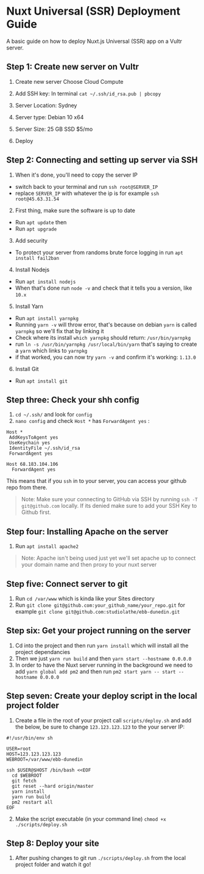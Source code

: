 # Nuxt Universal (SSR) Deployment Guide

A basic guide on how to deploy Nuxt.js Universal (SSR) app on a Vultr server.



## Step 1: Create new server on Vultr

1. Create new server
Choose Cloud Compute

2. Add SSH key: In terminal `cat ~/.ssh/id_rsa.pub | pbcopy`

3. Server Location: Sydney

4. Server type: Debian 10 x64

5. Server Size: 25 GB SSD $5/mo

6. Deploy



## Step 2: Connecting and setting up server via SSH

1. When it's done, you'll need to copy the server IP
- switch back to your terminal and run `ssh root@SERVER_IP`
- replace `SERVER_IP` with whatever the ip is for example `ssh root@45.63.31.54`

2. First thing, make sure the software is up to date
- Run `apt update` then
- Run `apt upgrade`

3. Add security
- To protect your server from randoms brute force logging in run `apt install fail2ban`

4. Install Nodejs
- Run `apt install nodejs`
- When that's done run `node -v` and check that it tells you a version, like `10.x`

5. Install Yarn
-  Run `apt install yarnpkg` 
-  Running `yarn -v` will throw error, that's because on debian `yarn` is called `yarnpkg` so we'll fix that by linking it
-  Check where its install `which yarnpkg` should return: `/usr/bin/yarnpkg`
-  run `ln -s /usr/bin/yarnpkg /usr/local/bin/yarn`
that's saying to create a `yarn` which links to `yarnpkg`
- if that worked, you can now try `yarn -v` and confirm it's working: `1.13.0`

6. Install Git
- Run `apt install git`



## Step three: Check your shh config

1. `cd ~/.ssh/` and look for `config`
2. `nano config` and check `Host *` has `ForwardAgent yes` :
```
Host *
 AddKeysToAgent yes
 UseKeychain yes
 IdentityFile ~/.ssh/id_rsa
 ForwardAgent yes

Host 68.183.104.106
  ForwardAgent yes
```

This means that if you `ssh` in to your server, you can access your github repo from there. 
> Note: Make sure your connecting to GitHub via SSH by running `ssh -T git@github.com` locally. If its denied make sure to add your SSH Key to Github first.



## Step four: Installing Apache on the server

1. Run `apt install apache2` 
> Note: Apache isn't being used just yet we'll set apache up to connect your domain name and then proxy to your nuxt server



## Step five: Connect server to git

1. Run `cd /var/www` which is kinda like your Sites directory
2. Run `git clone git@github.com:your_github_name/your_repo.git` for example `git clone git@github.com:studiolathe/ebb-dunedin.git`



## Step six: Get your project running on the server

1. Cd into the project and then run `yarn install` which will install all the project dependancies
2. Then we just `yarn run build` and then `yarn start --hostname 0.0.0.0`
3. In order to have the Nuxt server running in the background we need to add `yarn global add pm2` and then run `pm2 start yarn -- start --hostname 0.0.0.0`



## Step seven: Create your deploy script in the local project folder

1. Create a file in the root of your project call `scripts/deploy.sh` and add the below, be sure to change `123.123.123.123` to the your server IP:

```
#!/usr/bin/env sh

USER=root
HOST=123.123.123.123
WEBROOT=/var/www/ebb-dunedin

ssh $USER@$HOST /bin/bash <<EOF
  cd $WEBROOT
  git fetch
  git reset --hard origin/master
  yarn install
  yarn run build
  pm2 restart all
EOF
```

2. Make the script executable (in your command line) `chmod +x ./scripts/deploy.sh`



## Step 8: Deploy your site

1. After pushing changes to git run `./scripts/deploy.sh` from the local project folder and watch it go!
